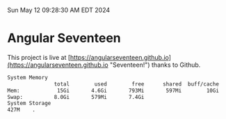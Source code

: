 Sun May 12 09:28:30 AM EDT 2024

# Angular Seventeen


This project is live at [https://angularseventeen.github.io](https://angularseventeen.github.io "Seventeen!") thanks to Github.

```bash
System Memory
               total        used        free      shared  buff/cache   available
Mem:            15Gi       4.6Gi       793Mi       597Mi        10Gi        10Gi
Swap:          8.0Gi       579Mi       7.4Gi
System Storage
427M	.
```
```bash
